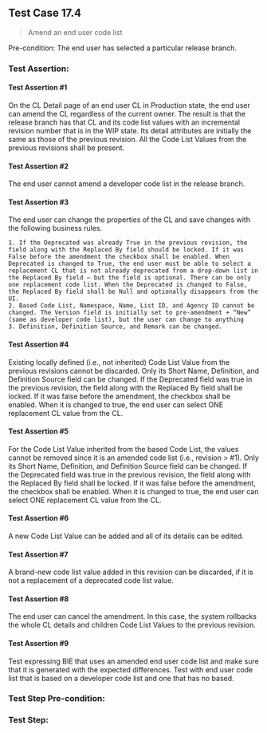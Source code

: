 ## Test Case 17.4

> Amend an end user code list

Pre-condition: The end user has selected a particular release branch.

### Test Assertion:

#### Test Assertion #1
On the CL Detail page of an end user CL in Production state, the end user can amend the CL regardless of the current owner. The result is that the release branch has that CL and its code list values with an incremental revision number that is in the WIP state.  Its detail attributes are initially the same as those of the previous revision. All the Code List Values from the previous revisions shall be present.

#### Test Assertion #2
The end user cannot amend a developer code list in the release branch.

#### Test Assertion #3
The end user can change the properties of the CL and save changes with the following business rules.

	1. If the Deprecated was already True in the previous revision, the field along with the Replaced By field should be locked. If it was False before the amendment the checkbox shall be enabled. When Deprecated is changed to True, the end user must be able to select a replacement CL that is not already deprecated from a drop-down list in the Replaced By field – but the field is optional. There can be only one replacement code list. When the Deprecated is changed to False, the Replaced By field shall be Null and optionally disappears from the UI.
	2. Based Code List, Namespace, Name, List ID, and Agency ID cannot be changed. The Version field is initially set to pre-amendment + “New” (same as developer code list), but the user can change to anything
	3. Definition, Definition Source, and Remark can be changed.

#### Test Assertion #4
Existing locally defined (i.e., not inherited) Code List Value from the previous revisions cannot be discarded. Only its Short Name, Definition, and Definition Source field can be changed. If the Deprecated field was true in the previous revision, the field along with the Replaced By field shall be locked. If it was false before the amendment, the checkbox shall be enabled. When it is changed to true, the end user can select ONE replacement CL value from the CL.

#### Test Assertion #5
For the Code List Value inherited from the based Code List, the values cannot be removed since it is an amended code list (i.e., revision > #1). Only its Short Name, Definition, and Definition Source field can be changed. If the Deprecated field was true in the previous revision, the field along with the Replaced By field shall be locked. If it was false before the amendment, the checkbox shall be enabled. When it is changed to true, the end user can select ONE replacement CL value from the CL.

#### Test Assertion #6
A new Code List Value can be added and all of its details can be edited.

#### Test Assertion #7
A brand-new code list value added in this revision can be discarded, if it is not a replacement of a deprecated code list value.

#### Test Assertion #8
The end user can cancel the amendment. In this case, the system rollbacks the whole CL details and children Code List Values to the previous revision.

#### Test Assertion #9
Test expressing BIE that uses an amended end user code list and make sure that it is generated with the expected differences. Test with end user code list that is based on a developer code list and one that has no based.

### Test Step Pre-condition:



### Test Step:
